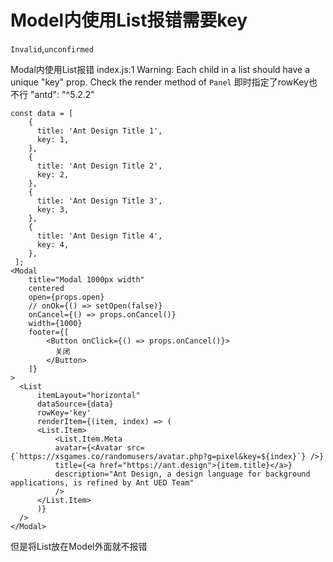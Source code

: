 # Model内使用List报错需要key

`Invalid`,`unconfirmed`

Modal内使用List报错
index.js:1 Warning: Each child in a list should have a unique "key" prop.
Check the render method of `Panel`
即时指定了rowKey也不行
"antd": "^5.2.2"

```
const data = [
    {
      title: 'Ant Design Title 1',
      key: 1,
    },
    {
      title: 'Ant Design Title 2',
      key: 2,
    },
    {
      title: 'Ant Design Title 3',
      key: 3,
    },
    {
      title: 'Ant Design Title 4',
      key: 4,
    },
 ];
<Modal
    title="Modal 1000px width"
    centered
    open={props.open}
    // onOk={() => setOpen(false)}
    onCancel={() => props.onCancel()}
    width={1000}
    footer={[
        <Button onClick={() => props.onCancel()}>
          关闭
        </Button>
    ]}
>
  <List
      itemLayout="horizontal"
      dataSource={data}
      rowKey='key'
      renderItem={(item, index) => (
      <List.Item>
          <List.Item.Meta
          avatar={<Avatar src={`https://xsgames.co/randomusers/avatar.php?g=pixel&key=${index}`} />}
          title={<a href="https://ant.design">{item.title}</a>}
          description="Ant Design, a design language for background applications, is refined by Ant UED Team"
          />
      </List.Item>
      )}
  />
</Modal>
```

但是将List放在Model外面就不报错
